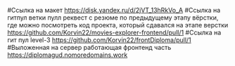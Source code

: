 #Ссылка на макет
https://disk.yandex.ru/d/2jVT_13hRkVo_A
#Ссылка на гитпул ветки пулл реквест с резюме по предыдущему этапу вёрстки, где можно посмотреть код проекта, который сдавался на этапе верстки
https://github.com/Korvin22/movies-explorer-frontend/pull/1
#Ссылка на гит пул level-3 
https://github.com/Korvin22/frontDiploma/pull/1
#Выложенная на сервер работающая фронтенд часть 
https://diplomagud.nomoredomains.work
